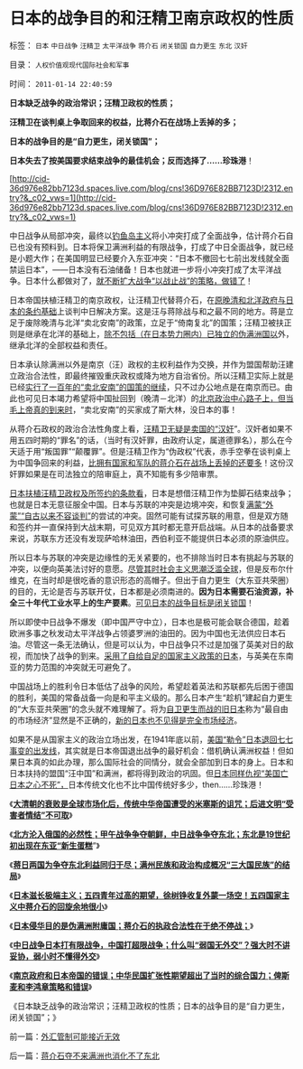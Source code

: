 # 日本的战争目的和汪精卫南京政权的性质

标签： `日本` `中日战争` `汪精卫` `太平洋战争` `蒋介石` `闭关锁国` `自力更生` `东北` `汉奸` 

目录： `人权价值观现代国际社会和军事`

时间： `2011-01-14 22:40:59`

**日本缺乏战争的政治常识；汪精卫政权的性质；**

**汪精卫在谈判桌上争取回来的权益，比蒋介石在战场上丢掉的多；**

**日本的战争目的是“自力更生，闭关锁国”；**

**日本失去了按美国要求结束战争的最佳机会；反而选择了……珍珠港**！

[http://cid-36d976e82bb7123d.spaces.live.com/blog/cns!36D976E82BB7123D!2312.entry?&_c02_vws=1](http://cid-36d976e82bb7123d.spaces.live.com/blog/cns!36D976E82BB7123D!2312.entry?&_c02_vws=1)

中日战争从局部冲突，最终以[钓鱼岛主义](http://darthvad.blog.sohu.com/162357438.html)将小冲突打成了全面战争，估计蒋介石自已也没有预料到。日本将保卫满洲利益的有限战争，打成了中日全面战争，就已经是小题大作；在美国明显已经要介入东亚冲突：“日本不撤回七七前出发线就全面禁运日本”，——日本没有石油储备！日本也就进一步将小冲突打成了太平洋战争。日本什么都做对了，[就不断扩大战争“以战止战”的策略，做错了](../../../2010/9/16/侵略的定义；日本向美国宣战，中国将收回钓鱼岛.md)！

日本帝国扶植汪精卫的南京政权，让汪精卫代替蒋介石，在[原晚清和北洋政府与日本的条约基础](../../../2011/1/11/爱新觉罗氏的贡献；受害者情结不可取；.md)上谈判中日解决方案。这是汪与蒋除战与和之最不同的地方。蒋是立足于废除晚清与北洋“卖北安南”的政策，立足于“倚南复北”的国策；汪精卫被扶正则是继承在北洋的基础上，[除不包括（在日本势力圈内）已独立的伪满洲国以](../../../2011/1/12/蒋日同归于尽,及伪满洲国；.md)外，继承北洋的全部权益和责任。

日本承认除满洲以外是南京（汪）政权的主权利益作为交换，并作为盟国帮助汪建立政治合法性，即最终摧毁重庆政权或降为地方自治省份。所以汪精卫实际上就是已经[实行了一百年的“卖北安南”的国策的继续](../../../2011/1/11/大清国“卖北安南”的根本国策.md)，只不过办公地点是在南京而已。由此也可见日本竭力希望将中国扯回到（晚清－北洋）的[北京政治中心路子上，但当毛上帝真的到来时](../../../2011/1/10/八国联军“被”侵华，北洋政治和东南互保.md)，“卖北安南”的买家成了斯大林，没日本的事！

从蒋介石政权的政治合法性角度上看，[汪精卫无疑是卖国的“汉奸](../../../2009/12/15/专打不必要的战争的愤青文化.md)”。汉奸者如果不用五四时期的“罪名”的话，（当时有汉奸罪，由政府认定，属道德罪名），那么在今天适于用“叛国罪”“颠覆罪”。但是汪精卫作为“伪政权”代表，赤手空拳在谈判桌上为中国争回来的利益，[比拥有国家和军队的蒋介石在战场上丢掉的还要多](../../../2009/12/11/疯狂的日本和明智的德国和法国的“卖国英雄”.md)！这份汉奸罪如果是在司法独立的陪审庭上，真不知能有多少陪审票。

[日本扶植汪精卫政权及所签约的条款看](../../../2011/1/12/日本侵华为东北，蒋介石战争为活命.md)，日本是想借汪精卫作为垫脚石结束战争；也就是日本无意征服全中国。日本与苏联的冲突是边境冲突，和恢复[满蒙“外蒙”“自古以来不容谈判”](../../../2011/1/12/五四爱国青年折腾掉了外蒙.md)的尝试的冲突。固然可能有试探苏联的用意，但是双方随和签约并一直保持到大战末期，可见双方其时都无意开启战端。从日本的战备要求来说，苏联东方还没有发现萨哈林油田，西伯利亚不能提供日本必须的原油供应。

所以日本与苏联的冲突是边缘性的无关紧要的，也不排除当时日本有挑起与苏联的冲突，以便向英美法讨好的意愿。[尽管其时社会主义思潮泛滥全球](../../../2010/10/28/二战是市场经济“反民族主义”战争.md)，但是反布尔什维克，在当时却是很吃香的意识形态的高帽子。但出于自力更生（大东亚共荣圈）的目的，无论是否与苏联开仗，日本都是必须南进的。**因为日本需要石油资源，补全三十年代工业水平上的生产要素**。[可见日本的战争目标是闭关锁国](../../../2011/1/9/“好战而不能战”的“傻逼霸权主义”.md)！

所以即使中日战争不爆发（即中国严守中立），日本也是极可能会联合德国，趁着欧洲多事之秋发动太平洋战争占领婆罗洲的油田的。因为中国也无法供应日本石油。尽管这一条无法确认，但是可以认为，中日战争只不过是加强了英美对日的敌视，而加快了战争的到来。[采用了自给自足的国家主义政策的日本](http://hi.baidu.com/darthchn/blog/item/95314adfd09ec94694ee37e1.html)，与英美在东南亚的势力范围的冲突就无可避免了。

中国战场上的胜利令日本低估了战争的风险，希望趁着英法和苏联都先后困于德国的胜利，美国的常备战备一向是和平主义级的。那么日本产生“趁机”建起自力更生的“大东亚共荣圈”的念头就不难理解了。将为[自卫更生而战的旧日本](http://hi.baidu.com/darthchn/blog/item/6b6f60f87ddcdc54242df202.html)称为“最自由的市场经济”显然是不正确的，[新的日本也不见得是完全市场经济](../../../2011/1/6/日本传统文化拖了日本经济的后腿.md)。

如果不是从国家主义的政治立场出发，在1941年底以前，[美国“勒令”日本退回七七事变的出发线](../../../2008/7/18/为什么美国没有尝试征服全球.md)，其实就是日本帝国退出战争的最好机会：借机确认满洲权益！但如果日本真的如此办理，那么国际社会的同情分，就会全部加到日本的身上。日本和日本扶持的盟国“汪中国”和满洲，都将得到政治的巩固。但[日本同样仇视“美国亡日本之心不死”，](../../../2009/9/30/中国是一个大国！.md)日本传统文化也不比中国传统好多少，then……珍珠港！

《[**大清朝的衰败是全球市场化后，传统中华帝国遭受的米塞斯的诅咒；后进文明“受害者情结”不可取**](../../../2011/1/11/爱新觉罗氏的贡献；受害者情结不可取；.md)》

《[**北方沦入俄国的必然性；甲午战争争夺朝鲜，中日战争争夺东北；东北是19世纪初出现在东亚“新生蛋糕**](../../../2011/1/11/甲午战争争夺朝鲜，中日战争争夺东北.md)”》

《[**蒋日两国为争夺东北利益同归于尽；满州民族和政治构成概况“三大国民族”的结局**](../../../2011/1/12/蒋日同归于尽,及伪满洲国；.md)》

《[**日本滋长极端主义；五四青年过高的期望，徐树铮收复外蒙一场空！五四国家主义中蒋介石的回旋余地很小**](../../../2011/1/12/五四爱国青年折腾掉了外蒙.md)》

《[**日本侵华目的是伪满洲附庸国；蒋介石的执政合法性在于绝不停战；**](../../../2011/1/12/日本侵华为东北，蒋介石战争为活命.md)》

《[**中日战争日本打有限战争，中国打超限战争；什么叫“弱国无外交”？强大时不讲妥协，弱小时不懂得外交**](../../../2011/1/13/近代中国什么叫“弱国无外交”？.md)》

《[**南京政府和日本帝国的错误；中华民国扩张性期望超出了当时的综合国力；俾斯麦和李鸿章策略和错误**](../../../2011/1/13/俾斯麦的策略和李鸿章的错误.md)》

《日本缺乏战争的政治常识；汪精卫政权的性质；日本的战争目的是“自力更生，闭关锁国”；》



前一篇：[外汇管制可能接近无效](../../../2011/1/14/外汇管制可能接近无效.md)

后一篇：[蒋介石夺不来满洲也消化不了东北](../../../2011/1/14/蒋介石夺不来满洲也消化不了东北.md)